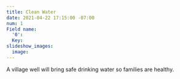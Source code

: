 ```yaml
---
title: Clean Water
date: 2021-04-22 17:15:00 -07:00
num: 1
Field name:
  '0': 
  Key: 
slideshow_images:
  image: 
---
```


A village well will bring safe drinking water so families are healthy.